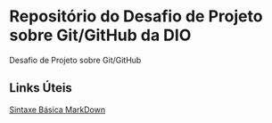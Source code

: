 # Repositório do Desafio de Projeto sobre Git/GitHub da DIO
Desafio de Projeto sobre Git/GitHub

## Links Úteis
[Sintaxe Básica MarkDown](https://www.markdownguide.org/basic-syntax/)
